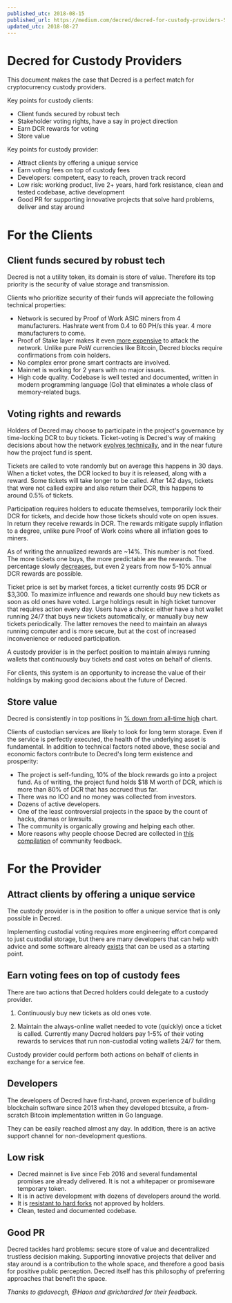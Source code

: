 ```yaml
---
published_utc: 2018-08-15
published_url: https://medium.com/decred/decred-for-custody-providers-57451f6e53e2
updated_utc: 2018-08-27
---
```


# Decred for Custody Providers

This document makes the case that Decred is a perfect match for cryptocurrency custody providers.

Key points for custody clients:

* Client funds secured by robust tech
* Stakeholder voting rights, have a say in project direction
* Earn DCR rewards for voting
* Store value

Key points for custody provider:

* Attract clients by offering a unique service
* Earn voting fees on top of custody fees
* Developers: competent, easy to reach, proven track record
* Low risk: working product, live 2+ years, hard fork resistance, clean and tested codebase, active development
* Good PR for supporting innovative projects that solve hard problems, deliver and stay around

# For the Clients

## Client funds secured by robust tech

Decred is not a utility token, its domain is store of value. Therefore its top priority is the security of value storage and transmission.

Clients who prioritize security of their funds will appreciate the following technical properties:

* Network is secured by Proof of Work ASIC miners from 4 manufacturers. Hashrate went from 0.4 to 60 PH/s this year. 4 more manufacturers to come.
* Proof of Stake layer makes it even [more expensive](https://medium.com/decred/decreds-hybrid-protocol-a-superior-deterrent-to-majority-attacks-9421bf486292) to attack the network. Unlike pure PoW currencies like Bitcoin, Decred blocks require confirmations from coin holders.
* No complex error prone smart contracts are involved.
* Mainnet is working for 2 years with no major issues.
* High code quality. Codebase is well tested and documented, written in modern programming language (Go) that eliminates a whole class of memory-related bugs.

## Voting rights and rewards

Holders of Decred may choose to participate in the project's governance by time-locking DCR to buy tickets. Ticket-voting is Decred's way of making decisions about how the network [evolves technically](https://docs.decred.org/getting-started/user-guides/agenda-voting/), and in the near future how the project fund is spent.

Tickets are called to vote randomly but on average this happens in 30 days. When a ticket votes, the DCR locked to buy it is released, along with a reward. Some tickets will take longer to be called. After 142 days, tickets that were not called expire and also return their DCR, this happens to around 0.5% of tickets.

Participation requires holders to educate themselves, temporarily lock their DCR for tickets, and decide how those tickets should vote on open issues. In return they receive rewards in DCR. The rewards mitigate supply inflation to a degree, unlike pure Proof of Work coins where all inflation goes to miners.

As of writing the annualized rewards are ~14%. This number is not fixed. The more tickets one buys, the more predictable are the rewards. The percentage slowly [decreases](https://docs.decred.org/advanced/inflation/), but even 2 years from now 5-10% annual DCR rewards are possible.

Ticket price is set by market forces, a ticket currently costs 95 DCR or $3,300. To maximize influence and rewards one should buy new tickets as soon as old ones have voted. Large holdings result in high ticket turnover that requires action every day. Users have a choice: either have a hot wallet running 24/7 that buys new tickets automatically, or manually buy new tickets periodically. The latter removes the need to maintain an always running computer and is more secure, but at the cost of increased inconvenience or reduced participation.

A custody provider is in the perfect position to maintain always running wallets that continuously buy tickets and cast votes on behalf of clients.

For clients, this system is an opportunity to increase the value of their holdings by making good decisions about the future of Decred.

## Store value

Decred is consistently in top positions in [% down from all-time high](https://onchainfx.com/v/nzhsrD) chart.

Clients of custodian services are likely to look for long term storage. Even if the service is perfectly executed, the health of the underlying asset is fundamental. In addition to technical factors noted above, these social and economic factors contribute to Decred's long term existence and prosperity:

* The project is self-funding, 10% of the block rewards go into a project fund. As of writing, the project fund holds $18 M worth of DCR, which is more than 80% of DCR that has accrued thus far.
* There was no ICO and no money was collected from investors.
* Dozens of active developers.
* One of the least controversial projects in the space by the count of hacks, dramas or lawsuits.
* The community is organically growing and helping each other.
* More reasons why people choose Decred are collected in [this compilation](https://medium.com/decred/why-decred-let-the-community-tell-you-5479929e35d2) of community feedback.

# For the Provider

## Attract clients by offering a unique service

The custody provider is in the position to offer a unique service that is only possible in Decred.

Implementing custodial voting requires more engineering effort compared to just custodial storage, but there are many developers that can help with advice and some software already [exists](https://github.com/decred/dcrstakepool) that can be used as a starting point.

## Earn voting fees on top of custody fees

There are two actions that Decred holders could delegate to a custody provider.

1. Continuously buy new tickets as old ones vote.

2. Maintain the always-online wallet needed to vote (quickly) once a ticket is called. Currently many Decred holders pay 1-5% of their voting rewards to services that run non-custodial voting wallets 24/7 for them.

Custody provider could perform both actions on behalf of clients in exchange for a service fee.

## Developers

The developers of Decred have first-hand, proven experience of building blockchain software since 2013 when they developed btcsuite, a from-scratch Bitcoin implementation written in Go language.

They can be easily reached almost any day. In addition, there is an active support channel for non-development questions.

## Low risk

* Decred mainnet is live since Feb 2016 and several fundamental promises are already delivered. It is not a whitepaper or promiseware temporary token.
* It is in active development with dozens of developers around the world.
* It is [resistant to hard forks](https://www.reddit.com/r/decred/comments/7f9ie1/detailed_analysis_of_decred_fork_resistance/) not approved by holders.
* Clean, tested and documented codebase.

## Good PR

Decred tackles hard problems: secure store of value and decentralized trustless decision making. Supporting innovative projects that deliver and stay around is a contribution to the whole space, and therefore a good basis for positive public perception. Decred itself has this philosophy of preferring approaches that benefit the space.

_Thanks to @davecgh, @Haon and @richardred for their feedback._
